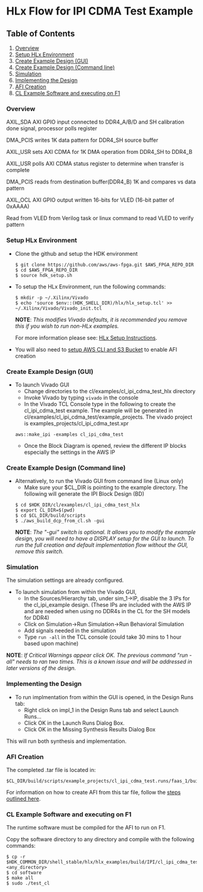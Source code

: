 # HLx Flow for IPI CDMA Test Example

## Table of Contents

1. [Overview](#overview)
2. [Setup HLx Environment](#env)
3. [Create Example Design (GUI)](#createbdgui)
4. [Create Example Design (Command line)](#createbd)
5. [Simulation](#sim)
6. [Implementing the Design](#impl)
7. [AFI Creation](#aficreation)
8. [CL Example Software and executing on F1](#swf1)

<a name="overview"></a>
### Overview

AXIL_SDA AXI GPIO input connected to DDR4_A/B/D and SH calibration done signal, processor polls register

DMA_PCIS writes 1K data pattern for DDR4_SH source buffer

AXIL_USR sets AXI CDMA for 1K DMA operation from DDR4_SH to DDR4_B

AXIL_USR polls AXI CDMA status register to determine when transfer is complete

DMA_PCIS reads from destination buffer(DDR4_B) 1K and compares vs data pattern

AXIL_OCL AXI GPIO output written 16-bits for VLED (16-bit patter of 0xAAAA)

Read from VLED from Verilog task or linux command to read VLED to verify pattern

<a name="env"></a>
### Setup HLx Environment

* Clone the github and setup the HDK environment
   ```
   $ git clone https://github.com/aws/aws-fpga.git $AWS_FPGA_REPO_DIR
   $ cd $AWS_FPGA_REPO_DIR
   $ source hdk_setup.sh
   ```
* To setup the HLx Environment, run the following commands:
   ```
   $ mkdir -p ~/.Xilinx/Vivado
   $ echo 'source $env::(HDK_SHELL_DIR)/hlx/hlx_setup.tcl' >> ~/.Xilinx/Vivado/Vivado_init.tcl
   ```
   **NOTE**: *This modifies Vivado defaults, it is recommended you remove this if you wish to run non-HLx examples.* 
   
   For more information please see: [HLx Setup Instructions](../../../../hdk/docs/IPI_GUI_Vivado_Setup.md).

* You will also need to [setup AWS CLI and S3 Bucket](../../../../SDAccel/docs/Setup_AWS_CLI_and_S3_Bucket.md) to enable AFI creation

<a name="createbdgui"></a>
### Create Example Design (GUI)

* To launch Vivado GUI
   * Change directories to the cl/examples/cl_ipi_cdma_test_hlx directory
   * Invoke Vivado by typing `vivado` in the console
   * In the Vivado TCL Console type in the following to create the cl_ipi_cdma_test example. The example will be generated in cl/examples/cl_ipi_cdma_test/example_projects. The vivado project is examples_projects/cl_ipi_cdma_test.xpr
   ```
   aws::make_ipi -examples cl_ipi_cdma_test
   ```
   * Once the Block Diagram is opened, review the different IP blocks especially the settings in the AWS IP

<a name="createbd"></a>
### Create Example Design (Command line)

* Alternatively, to run the Vivado GUI from command line (Linux only)
   * Make sure your $CL_DIR is pointing to the example directory. The following will generate the IPI Block Design (BD)
   ```
   $ cd $HDK_DIR/cl/examples/cl_ipi_cdma_test_hlx
   $ export CL_DIR=$(pwd)
   $ cd $CL_DIR/build/scripts
   $ ./aws_build_dcp_from_cl.sh -gui
   ```    
   **NOTE**: *The "-gui" switch is optional. It allows you to modify the example design, you will need to have a DISPLAY setup for the GUI to launch. To run the full creation and default implementation flow without the GUI, remove this switch.*

<a name="sim"></a>
### Simulation

The simulation settings are already configured.

* To launch simulation from within the Vivado GUI, 
   * In the Sources/Hierarchy tab, under sim_1->IP, disable the 3 IPs for the cl_ipi_example design. (These IPs are included with the AWS IP and are needed when using no DDR4s in the CL for the SH models for DDR4)
   * Click on Simulation->Run Simulation->Run Behavioral Simulation
   * Add signals needed in the simulation
   * Type `run -all` in the TCL console (could take 30 mins to 1 hour based upon machine)

**NOTE**: *If Critical Warnings appear click OK. The previous command "run -all" needs to ran two times. This is a known issue and will be addressed in later versions of the design.*

<a name="impl"></a>
### Implementing the Design

* To run implmentation from within the GUI is opened, in the Design Runs tab:
   * Right click on impl\_1 in the Design Runs tab and select Launch Runs…
   * Click OK in the Launch Runs Dialog Box.
   * Click OK in the Missing Synthesis Results Dialog Box

This will run both synthesis and implementation.

<a name="aficreation"></a>
### AFI Creation

The completed .tar file is located in: 
```
$CL_DIR/build/scripts/example_projects/cl_ipi_cdma_test.runs/faas_1/build/checkpoints/to_aws/<timestamp>.Developer_CL.tar  
```
For information on how to create AFI from this tar file, follow the [steps outlined here](../README.md#3-submit-the-design-checkpoint-to-aws-to-create-the-afi).

<a name="swf1"></a>
### CL Example Software and executing on F1

The runtime software must be compiled for the AFI to run on F1.

Copy the software directory to any directory and compile with the following commands:
```
$ cp -r $HDK_COMMON_DIR/shell_stable/hlx/hlx_examples/build/IPI/cl_ipi_cdma_test/software <any_directory>
$ cd software
$ make all
$ sudo ./test_cl
```

